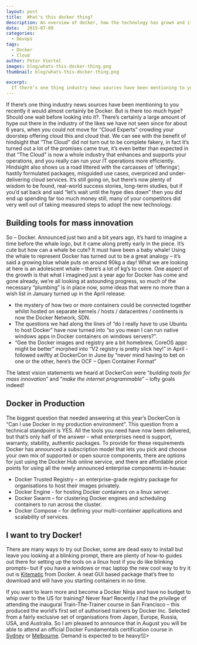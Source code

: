 ```yaml
---
layout: post
title:  What's this docker thing?
description: An overview of docker, how the technology has grown and its readiness to be run in production
date:   2015-07-09
categories:
  - Devops
tags:
  - Docker
  - Cloud
author: Peter Viertel
images: blog/whats-this-docker-thing.png
thumbnail: blog/whats-this-docker-thing.png

excerpt:
  If there’s one thing industry news sources have been mentioning to you recently it would almost certainly be Docker. But is there too much hype? Should one wait before looking into it?. There’s certainly a large amount of hype out there in the industry of the likes we have not seen since for about 6 years, when you could not move for “Cloud Experts” crowding your doorstep offering cloud this and cloud that. We can see with the benefit of hindsight that “The Cloud” did not turn out to be complete fakery, in fact it’s turned out a lot of the promises came true, it’s even better than expected in that “The Cloud” is now a whole industry that enhances and supports your operations, and you really can run your IT operations more efficiently.
---
```


If there’s one thing industry news sources have been mentioning to you recently it would almost certainly be Docker. But is there too much hype? Should one wait before looking into it?. There’s certainly a large amount of hype out there in the industry of the likes we have not seen since for about 6 years, when you could not move for “Cloud Experts” crowding your doorstep offering cloud this and cloud that. We can see with the benefit of hindsight that “The Cloud” did not turn out to be complete fakery, in fact it’s turned out a lot of the promises came true, it’s even better than expected in that “The Cloud” is now a whole industry that enhances and supports your operations, and you really can run your IT operations more efficiently. Hindsight also shows us a road littered with the carcasses of ‘offerings’; hastily formulated packages, misguided use cases, overpriced and under-delivering cloud services. It’s still going on, but there’s now plenty of wisdom to be found, real-world success stories, long-term studies, but if you’d sat back and said “let’s wait until the hype dies down” then you did end up spending far too much money still, many of your competitors did very well out of taking measured steps to adopt the new technology.

## Building tools for mass innovation

So – Docker. Announced just two and a bit years ago, it’s hard to imagine a time before the whale logo, but it came along pretty early in the piece. It’s cute but how can a whale be cute? It must have been a baby whale! Using the whale to represent Docker has turned out to be a great analogy – it’s said a growing blue whale puts on around 90kg a day! What we are looking at here is an adolescent whale – there’s a lot of kg’s to come. One aspect of the growth is that what I imagined just a year ago for Docker has come and gone already, we’re all looking at astounding progress, so much of the necessary “plumbing” is in place now, some ideas that were no more than a wish list in January turned up in the April release:

*   the mystery of how two or more containers could be connected together whilst hosted on separate kernels / hosts / datacentres / continents is now the Docker Network, SDN.
*   The questions we had along the lines of “do I really have to use Ubuntu to host Docker” have now turned into “so you mean I can run native windows apps in Docker containers on windows servers?”.
*   “Gee the Docker images and registry are a bit homebrew, CoreOS appc might be better” morphed into “V2 registry is pretty slick hey!” in April - followed swiftly at DockerCon in June by “never mind having to bet on one or the other, here’s the OCF – Open Container Format”

The latest vision statements we heard at DockerCon were “_building tools for mass innovation_” and “_make the internet programmable_” – lofty goals indeed!

## Docker in Production

The biggest question that needed answering at this year’s DockerCon is “Can I use Docker in my production environment”. This question from a technical standpoint is YES. All the tools you need have now been delivered, but that’s only half of the answer – what enterprises need is support, warranty, stability, authentic packages. To provide for these requirements Docker has announced a subscription model that lets you pick and choose your own mix of supported or open source components, there are options for just using the Docker Hub online service, and there are affordable price points for using all the newly announced enterprise components in-house:

*   Docker Trusted Registry – an enterprise-grade registry package for organisations to host their images privately.
*   Docker Engine - for hosting Docker containers on a linux server.
*   Docker Swarm – for clustering Docker engines and scheduling containers to run across the cluster.
*   Docker Compose – for defining your multi-container applications and scalability of services.

## I want to try Docker!

There are many ways to try out Docker, some are dead easy to install but leave you looking at a blinking prompt, there are plenty of how-to guides out there for setting up the tools on a linux host if you do like blinking prompts– but if you have a windows or mac laptop the new cool way to try it out is [Kitematic](http://kitematic.com "Kitematic") from Docker. A neat GUI based package that’s free to download and will have you starting containers in no time.

If you want to learn more and become a Docker Ninja and have no budget to whip over to the US for training? Never fear! Recently I had the privilege of attending the inaugural Train-The-Trainer course in San Francisco – this produced the world’s first set of authorised trainers by Docker Inc. Selected from a fairly exclusive set of organisations from Japan, Europe, Russia, USA, and Australia. So I am pleased to announce that in August you will be able to attend an official Docker Fundamentals certification course in [Sydney](http://www.cevo.com.au/event/docker-training-sydney/ "Docker Training – Sydney") or [Melbourne](http://www.cevo.com.au/event/docker-training-melbourne/ "Docker Training – Melbourne"). Demand is expected to be heavy!]]>
